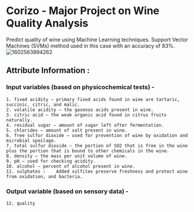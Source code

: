 # Corizo - Major Project on Wine Quality Analysis 

Predict quality of wine using Machine Learning techniques. Support Vector Machines (SVMs) method used in this case with an accuracy of 83%. 
![1602563894262](https://user-images.githubusercontent.com/101797651/230877973-8b506888-4d3b-4ce9-9784-d81ac88a876e.jpeg)


## Attribute Information :
  ### Input variables (based on physicochemical tests) -
    
    1. fixed acidity — primary fixed acids found in wine are tartaric, succinic, citric, and malic.
    2. volatile acidity — the gaseous acids present in wine.
    3. citric acid — the weak organic acid found in citrus fruits naturally.
    4. residual sugar — amount of sugar left after fermentation.
    5. chlorides — amount of salt present in wine.
    6. free sulfur dioxide — used for prevention of wine by oxidation and microbial spoilage.
    7. total sulfur dioxide — the portion of SO2 that is free in the wine plus the portion that is bound to other chemicals in the wine.
    8. density — the mass per unit volume of wine.
    9. pH — used for checking acidity.
    10. alcohol — percent of alcohol present in wine.
    11. sulphates :    Added sulfites preserve freshness and protect wine from oxidation, and bacteria.
    
  ### Output variable (based on sensory data) -
    
    12. quality

